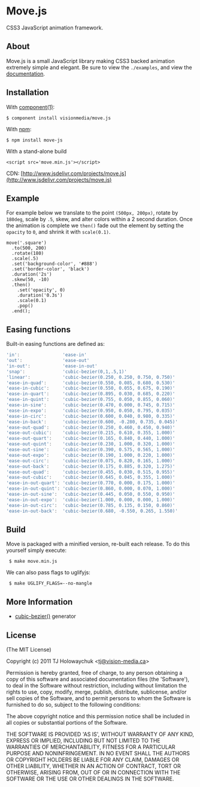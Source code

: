 
# Move.js

  CSS3 JavaScript animation framework.

## About

  Move.js is a small JavaScript library making CSS3 backed animation
  extremely simple and elegant. Be sure to view the `./examples`,
  and view the [documentation](http://visionmedia.github.com/move.js/).

## Installation

  With [component(1)](http://component.github.io):

    $ component install visionmedia/move.js

  With [npm](https://www.npmjs.com/package/move-js):

    $ npm install move-js

  With a stand-alone build

    <script src='move.min.js'></script>

  CDN: [http://www.jsdelivr.com/projects/move.js](http://www.jsdelivr.com/projects/move.js)
## Example

  For example below we translate to the point `(500px, 200px)`,
  rotate by `180deg`, scale by `.5`, skew, and alter colors within a 2 second
  duration. Once the animation is complete we `then()` fade out the element by setting the `opacity` to `0`, and shrink it with `scale(0.1)`.

    move('.square')
      .to(500, 200)
      .rotate(180)
      .scale(.5)
      .set('background-color', '#888')
      .set('border-color', 'black')
      .duration('2s')
      .skew(50, -10)
      .then()
        .set('opacity', 0)
        .duration('0.3s')
        .scale(0.1)
        .pop()
      .end();

## Easing functions

  Built-in easing functions are defined as:

```js
'in':                'ease-in'
'out':               'ease-out'
'in-out':            'ease-in-out'
'snap':              'cubic-bezier(0,1,.5,1)'
'linear':            'cubic-bezier(0.250, 0.250, 0.750, 0.750)'
'ease-in-quad':      'cubic-bezier(0.550, 0.085, 0.680, 0.530)'
'ease-in-cubic':     'cubic-bezier(0.550, 0.055, 0.675, 0.190)'
'ease-in-quart':     'cubic-bezier(0.895, 0.030, 0.685, 0.220)'
'ease-in-quint':     'cubic-bezier(0.755, 0.050, 0.855, 0.060)'
'ease-in-sine':      'cubic-bezier(0.470, 0.000, 0.745, 0.715)'
'ease-in-expo':      'cubic-bezier(0.950, 0.050, 0.795, 0.035)'
'ease-in-circ':      'cubic-bezier(0.600, 0.040, 0.980, 0.335)'
'ease-in-back':      'cubic-bezier(0.600, -0.280, 0.735, 0.045)'
'ease-out-quad':     'cubic-bezier(0.250, 0.460, 0.450, 0.940)'
'ease-out-cubic':    'cubic-bezier(0.215, 0.610, 0.355, 1.000)'
'ease-out-quart':    'cubic-bezier(0.165, 0.840, 0.440, 1.000)'
'ease-out-quint':    'cubic-bezier(0.230, 1.000, 0.320, 1.000)'
'ease-out-sine':     'cubic-bezier(0.390, 0.575, 0.565, 1.000)'
'ease-out-expo':     'cubic-bezier(0.190, 1.000, 0.220, 1.000)'
'ease-out-circ':     'cubic-bezier(0.075, 0.820, 0.165, 1.000)'
'ease-out-back':     'cubic-bezier(0.175, 0.885, 0.320, 1.275)'
'ease-out-quad':     'cubic-bezier(0.455, 0.030, 0.515, 0.955)'
'ease-out-cubic':    'cubic-bezier(0.645, 0.045, 0.355, 1.000)'
'ease-in-out-quart': 'cubic-bezier(0.770, 0.000, 0.175, 1.000)'
'ease-in-out-quint': 'cubic-bezier(0.860, 0.000, 0.070, 1.000)'
'ease-in-out-sine':  'cubic-bezier(0.445, 0.050, 0.550, 0.950)'
'ease-in-out-expo':  'cubic-bezier(1.000, 0.000, 0.000, 1.000)'
'ease-in-out-circ':  'cubic-bezier(0.785, 0.135, 0.150, 0.860)'
'ease-in-out-back':  'cubic-bezier(0.680, -0.550, 0.265, 1.550)'
```

## Build

 Move is packaged with a minified version, re-built each release. To do this yourself simply execute:

     $ make move.min.js

 We can also pass flags to uglifyjs:

     $ make UGLIFY_FLAGS=--no-mangle

## More Information

  - [cubic-bezier()](http://www.roblaplaca.com/examples/bezierBuilder) generator

## License

(The MIT License)

Copyright (c) 2011 TJ Holowaychuk &lt;tj@vision-media.ca&gt;

Permission is hereby granted, free of charge, to any person obtaining
a copy of this software and associated documentation files (the
'Software'), to deal in the Software without restriction, including
without limitation the rights to use, copy, modify, merge, publish,
distribute, sublicense, and/or sell copies of the Software, and to
permit persons to whom the Software is furnished to do so, subject to
the following conditions:

The above copyright notice and this permission notice shall be
included in all copies or substantial portions of the Software.

THE SOFTWARE IS PROVIDED 'AS IS', WITHOUT WARRANTY OF ANY KIND,
EXPRESS OR IMPLIED, INCLUDING BUT NOT LIMITED TO THE WARRANTIES OF
MERCHANTABILITY, FITNESS FOR A PARTICULAR PURPOSE AND NONINFRINGEMENT.
IN NO EVENT SHALL THE AUTHORS OR COPYRIGHT HOLDERS BE LIABLE FOR ANY
CLAIM, DAMAGES OR OTHER LIABILITY, WHETHER IN AN ACTION OF CONTRACT,
TORT OR OTHERWISE, ARISING FROM, OUT OF OR IN CONNECTION WITH THE
SOFTWARE OR THE USE OR OTHER DEALINGS IN THE SOFTWARE.
